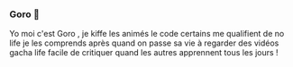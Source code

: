 ###  Goro 🍏 

Yo moi c'est Goro ,  je kiffe les animés le code certains me qualifient de no life
je les comprends après quand on passe sa vie à regarder des vidéos gacha life
facile de critiquer quand les autres apprennent tous les jours !
